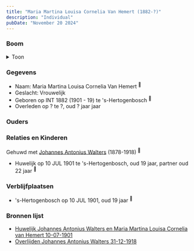 ```yaml
---
title: "Maria Martina Louisa Cornelia Van Hemert (1882-?)"
description: "Individual"
pubDate: "November 20 2024"
---
```


### Boom
<details><summary>Toon</summary>

![test](https://www.plantuml.com/plantuml/svg/dP9FJm8n4CNl_HGlSb0F9BjkZ408AWZ-YHeFg4Sokpko3TsMTBennF3ThOBAmNZmqZGpVMz-yz8p2UH3Knib2ssNvAb6JiLYxbrZov4ppYDuiX9RR8EgTCaej2yCR-vSByCADTSvUzcK9B1d5rPBLZkkXI4Hl2a0G-TBzjDA5mlB8lr-JTeE1iZKMgbzF7oE4gKsahqxyfeGpw0juTOrMWWZvosRM7yYYokksOSzaE0wIT8amRTdQp8SP-Ci3dvxqMpADVgzdFBLB7SX6EuDS7q_HThf7E4WxIOfsaYxXzYNzbMqT7EskPEYsb7BeZ5cHhQS5Tw9v2xk46rESVg1lsM-SHNPsC2v3SxgHl1C9kOYNv19jmEqnjdaU3By0-uOvu-N4U-aym-aBCN5U1JtINzHhxzG-xrNBajjvr6H9hXvlCL749-WamWQNLf6pwkmOcFSQuHTgstAxVRsXTfkz5DGPspB-A_U0G00)
</details>

### Gegevens
- Naam: Maria Martina Louisa Cornelia Van Hemert <sup><a href="../s00132/" style="text-decoration:none" title="Huwelijk Johannes Antonius Walters en Maria Martina Louisa Cornelia van Hemert 10-07-1901">:link:</a></sup>
- Geslacht: Vrouwelijk
- Geboren op INT 1882 (1901 - 19) te 's-Hertogenbosch <sup><a href="../s00132/" style="text-decoration:none" title="Huwelijk Johannes Antonius Walters en Maria Martina Louisa Cornelia van Hemert 10-07-1901">:link:</a></sup>
- Overleden op ? te ?, oud ? jaar jaar 

### Ouders

### Relaties en Kinderen

Gehuwd met [Johannes Antonius Walters](../i00098/) (1878-1918) <sup><a href="../s00132/" style="text-decoration:none" title="Huwelijk Johannes Antonius Walters en Maria Martina Louisa Cornelia van Hemert 10-07-1901">:link:</a></sup>
- Huwelijk op 10 JUL 1901 te 's-Hertogenbosch, oud 19 jaar, partner oud 22 jaar <sup><a href="../s00132/" style="text-decoration:none" title="Huwelijk Johannes Antonius Walters en Maria Martina Louisa Cornelia van Hemert 10-07-1901">:link:</a></sup>

### Verblijfplaatsen
- 's-Hertogenbosch  op 10 JUL 1901, oud 19 jaar  <sup><a href="../s00132/" style="text-decoration:none" title="Huwelijk Johannes Antonius Walters en Maria Martina Louisa Cornelia van Hemert 10-07-1901">:link:</a></sup>

### Bronnen lijst
- [Huwelijk Johannes Antonius Walters en Maria Martina Louisa Cornelia van Hemert 10-07-1901](../s00132/)
- [Overlijden Johannes Antonius Walters 31-12-1918](../s00133/)